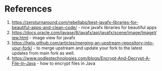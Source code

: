 # References

1. https://zeroturnaround.com/rebellabs/best-javafx-libraries-for-beautiful-apps-and-clean-code/ - nice javafx libraries for beautiful apps
2. https://docs.oracle.com/javase/8/javafx/api/javafx/scene/image/ImageView.html - image view for javafx
3. https://help.github.com/articles/merging-an-upstream-repository-into-your-fork/ - to merge upstream and update your fork to the latest updates from main fork as well.
4. https://www.oodlestechnologies.com/blogs/Encrypt-And-Decrypt-A-File-In-Java - how to encrypt files in Java